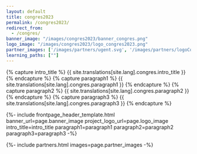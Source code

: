 ```yaml
---
layout: default
title: congres2023
permalink: /congres2023/
redirect_from: 
  - /congres/
banner_image: "/images/congres2023/banner_congres.png"
logo_image: "/images/congres2023/logo_congres2023.png"
partner_images: ['/images/partners/ugent.svg', '/images/partners/logoCollectiveUp.svg', '/images/partners/dwengo.png', '/images/partners/istem.png', '/images/partners/2link2.png', '/images/partners/hogent.svg', '/images/partners/pov.jpg' , '/images/partners/onderwijsvlaanderen.png', '/images/partners/cofundedEU-nl.png', '/images/partners/digitalbelgium.png']
learning_paths: [""]
---
```


{% capture intro_title %} {{ site.translations[site.lang].congres.intro_title }} {% endcapture %}
{% capture paragraph1 %} {{ site.translations[site.lang].congres.paragraph1 }} {% endcapture %}
{% capture paragraph2 %} {{ site.translations[site.lang].congres.paragraph2 }} {% endcapture %}
{% capture paragraph3 %} {{ site.translations[site.lang].congres.paragraph3 }} {% endcapture %}

{%- include frontpage_header_template.html banner_url=page.banner_image project_logo_url=page.logo_image
intro_title=intro_title
paragraph1=paragraph1
paragraph2=paragraph2
paragraph3=paragraph3
-%}



{%- include partners.html images=page.partner_images -%}
